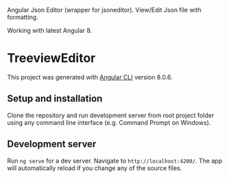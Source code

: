 Angular Json Editor (wrapper for jsoneditor). View/Edit Json file with formatting.

Working with latest Angular 8.

# TreeviewEditor

This project was generated with [Angular CLI](https://github.com/angular/angular-cli) version 8.0.6.

## Setup and installation

Clone the repository and run development server from root project folder using any command line interface (e.g. Command Prompt on Windows).

## Development server

Run `ng serve` for a dev server. Navigate to `http://localhost:4200/`. The app will automatically reload if you change any of the source files.

